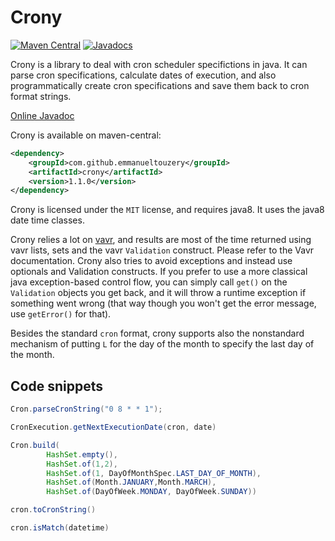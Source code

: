 # Crony

[![Maven Central](https://maven-badges.herokuapp.com/maven-central/com.github.emmanueltouzery/crony/badge.png)](https://maven-badges.herokuapp.com/maven-central/com.github.emmanueltouzery/crony)
[![Javadocs](https://www.javadoc.io/badge/com.github.emmanueltouzery/crony.svg)](https://www.javadoc.io/doc/com.github.emmanueltouzery/crony)

Crony is a library to deal with cron scheduler specifictions in java. It can parse cron specifications, calculate dates of execution, and also programmatically create cron specifications and save them back to cron format strings.

[Online Javadoc](http://emmanueltouzery.github.io/crony/apidocs/)

Crony is available on maven-central:

```xml
<dependency>
    <groupId>com.github.emmanueltouzery</groupId>
    <artifactId>crony</artifactId>
    <version>1.1.0</version>
</dependency>
```

Crony is licensed under the `MIT` license, and requires java8. It uses the java8 date time classes.

Crony relies a lot on [vavr](http://vavr.io/), and results are most of the time returned using vavr lists, sets and the vavr `Validation` construct. Please refer to the Vavr documentation. Crony also tries to avoid exceptions and instead use optionals and Validation constructs.
If you prefer to use a more classical java exception-based control flow, you can simply call `get()` on the `Validation` objects you get back, and it will throw a runtime exception if something went wrong (that way though you won't get the error message, use `getError()` for that).

Besides the standard `cron` format, crony supports also the nonstandard mechanism of putting `L` for the day of the month to specify the last day of the month.

## Code snippets

```java
Cron.parseCronString("0 8 * * 1");
```

```java
CronExecution.getNextExecutionDate(cron, date)
```

```java
Cron.build(
        HashSet.empty(),
        HashSet.of(1,2),
        HashSet.of(1, DayOfMonthSpec.LAST_DAY_OF_MONTH),
        HashSet.of(Month.JANUARY,Month.MARCH),
        HashSet.of(DayOfWeek.MONDAY, DayOfWeek.SUNDAY))
```

```java
cron.toCronString()
```

```java
cron.isMatch(datetime)
```
